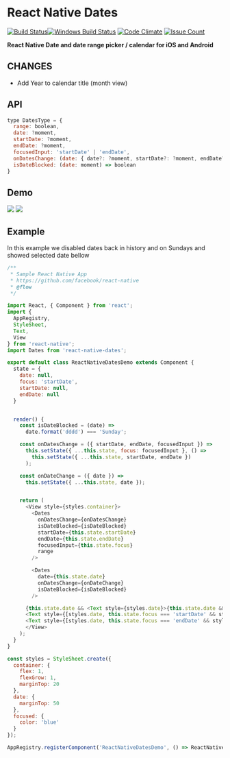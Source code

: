 # React Native Dates
[![Build Status](https://travis-ci.org/werein/react-native-dates.svg)](https://travis-ci.org/werein/react-native-dates)[![Windows Build Status](https://ci.appveyor.com/api/projects/status/github/werein/react-native-dates?branch=master&svg=true)](https://ci.appveyor.com/project/jirikolarik/react-native-dates) [![Code Climate](https://codeclimate.com/github/werein/react-native-dates/badges/gpa.svg)](https://codeclimate.com/github/werein/react-native-dates) [![Issue Count](https://codeclimate.com/github/werein/react-native-dates/badges/issue_count.svg)](https://codeclimate.com/github/werein/react-native-dates)

__React Native Date and date range picker / calendar for iOS and Android__

## CHANGES
* Add Year to calendar title (month view)

## API

```javascript
type DatesType = {
  range: boolean,
  date: ?moment,
  startDate: ?moment,
  endDate: ?moment,
  focusedInput: 'startDate' | 'endDate',
  onDatesChange: (date: { date?: ?moment, startDate?: ?moment, endDate?: ?moment }) => void,
  isDateBlocked: (date: moment) => boolean
}
```

## Demo

<img src="http://i.giphy.com/YUqyKQoeNs2v6.gif">
<img src="http://i.giphy.com/130cHgOE0K5TCU.gif">


## Example

In this example we disabled dates back in history and on Sundays and showed selected date bellow

```javascript
/**
 * Sample React Native App
 * https://github.com/facebook/react-native
 * @flow
 */

import React, { Component } from 'react';
import {
  AppRegistry,
  StyleSheet,
  Text,
  View
} from 'react-native';
import Dates from 'react-native-dates';

export default class ReactNativeDatesDemo extends Component {
  state = {
    date: null,
    focus: 'startDate',
    startDate: null,
    endDate: null
  }


  render() {
    const isDateBlocked = (date) =>
      date.format('dddd') === 'Sunday';

    const onDatesChange = ({ startDate, endDate, focusedInput }) =>
      this.setState({ ...this.state, focus: focusedInput }, () =>
        this.setState({ ...this.state, startDate, endDate })
      );

    const onDateChange = ({ date }) =>
      this.setState({ ...this.state, date });


    return (
      <View style={styles.container}>
        <Dates
          onDatesChange={onDatesChange}
          isDateBlocked={isDateBlocked}
          startDate={this.state.startDate}
          endDate={this.state.endDate}
          focusedInput={this.state.focus}
          range
        />

        <Dates
          date={this.state.date}
          onDatesChange={onDateChange}
          isDateBlocked={isDateBlocked}
        />

      {this.state.date && <Text style={styles.date}>{this.state.date && this.state.date.format('LL')}</Text>}
      <Text style={[styles.date, this.state.focus === 'startDate' && styles.focused]}>{this.state.startDate && this.state.startDate.format('LL')}</Text>
      <Text style={[styles.date, this.state.focus === 'endDate' && styles.focused]}>{this.state.endDate && this.state.endDate.format('LL')}</Text>
      </View>
    );
  }
}

const styles = StyleSheet.create({
  container: {
    flex: 1,
    flexGrow: 1,
    marginTop: 20
  },
  date: {
    marginTop: 50
  },
  focused: {
    color: 'blue'
  }
});

AppRegistry.registerComponent('ReactNativeDatesDemo', () => ReactNativeDatesDemo);
```
